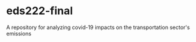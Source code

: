 # eds222-final
A repository for analyzing covid-19 impacts on the transportation sector's emissions
